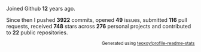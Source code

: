 Joined Github **12** years ago.

Since then I pushed **3922** commits, opened **49** issues, submitted **116** pull requests, received **748** stars across **276** personal projects and contributed to **22** public repositories.

<p align="right"><sub>Generated using <a href="https://github.com/marketplace/actions/profile-readme-stats">teoxoy/profile-readme-stats</a></sub></p>
